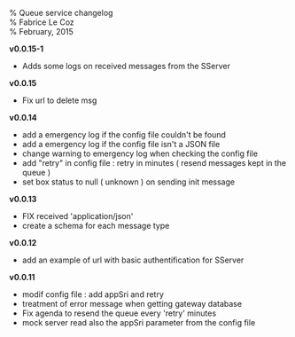 % Queue service changelog  
% Fabrice Le Coz  
% February, 2015

__v0.0.15-1__

  - Adds some logs on received messages from the SServer
  
__v0.0.15__

  - Fix url to delete msg

__v0.0.14__

  - add a emergency log if the config file couldn't be found
  - add a emergency log if the config file isn't a JSON file
  - change warning to emergency log when checking the config file
  - add "retry" in config file : retry in minutes ( resend messages kept in the queue )
  - set box status to null ( unknown ) on sending init message
  
__v0.0.13__

  - FIX received 'application/json'
  - create a schema for each message type
  
__v0.0.12__

  - add an example of url with basic authentification for SServer
  
__v0.0.11__

  - modif config file : add appSri and retry
  - treatment of error message when getting gateway database
  - Fix agenda to resend the queue every 'retry' minutes
  - mock server read also the appSri parameter from the config file

